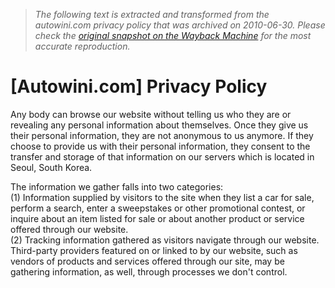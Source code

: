 > *The following text is extracted and transformed from the autowini.com privacy policy that was archived on 2010-06-30. Please check the [original snapshot on the Wayback Machine](https://web.archive.org/web/20100630022217id_/http%3A//www.autowini.com/100_ETC/103_LN/et_ln_privacy_policy.jsp) for the most accurate reproduction.*

# [Autowini.com] Privacy Policy

Any body can browse our website without telling us who they are or revealing any personal information about themselves. Once they give us their personal information, they are not anonymous to us anymore. If they choose to provide us with their personal information, they consent to the transfer and storage of that information on our servers which is located in Seoul, South Korea.

The information we gather falls into two categories:   
(1) Information supplied by visitors to the site when they list a car for sale, perform a search, enter a sweepstakes or other promotional contest, or inquire about an item listed for sale or about another product or service offered through our website.  
(2) Tracking information gathered as visitors navigate through our website. Third-party providers featured on or linked to by our website, such as vendors of products and services offered through our site, may be gathering information, as well, through processes we don't control.

